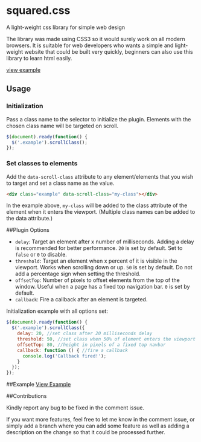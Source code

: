 # squared.css

A light-weight css library for simple web design

The library was made using CSS3 so it would surely work on all modern browsers. It is suitable for web developers who wants a simple and light-weight website that could be built very quickly, beginners can also use this library to learn html easily.

[view example](http://arlora.co.nf/projects/libs/squared/)

## Usage

### Initialization

Pass a class name to the selector to initialize the plugin. Elements with the chosen class name will be targeted on scroll. 

```js
$(document).ready(function() {
  $('.example').scrollClass();
});
```

### Set classes to elements

Add the `data-scroll-class` attribute to any element/elements that you wish to target and set a class name as the value.

```html
<div class="example" data-scroll-class="my-class"></div>
```

In the example above, `my-class` will be added to the class attribute of the element when it enters the viewport. (Multiple class names can be added to the data attribute.)

##Plugin Options

- `delay`: Target an element after x number of milliseconds. Adding a delay is recommended for better performance. `20` is set by default. Set to `false` or `0` to disable.
- `threshold`: Target an element when x percent of it is visible in the viewport. Works when scrolling down or up. `50` is set by default. Do not add a percentage sign when setting the threshold.
- `offsetTop`: Number of pixels to offset elements from the top of the window. Useful when a page has a fixed top navigation bar. `0` is set by default. 
- `callback`: Fire a callback after an element is targeted.

Initialization example with all options set:

```js
$(document).ready(function() {
  $('.example').scrollClass({
    delay: 20, //set class after 20 milliseconds delay
    threshold: 50, //set class when 50% of element enters the viewport
    offsetTop: 80, //height in pixels of a fixed top navbar
    callback: function () { //fire a callback
      console.log('Callback fired!');
    }
  });
});
```
##Example
[View Example](http://arlora.co.nf/projects/libs/squared/)

##Contributions

Kindly report any bug to be fixed in the comment issue.

If you want more features, feel free to let me know in the comment issue, or simply add a branch where you can add some feature as well as adding a description on the change so that it could be processed further. 

